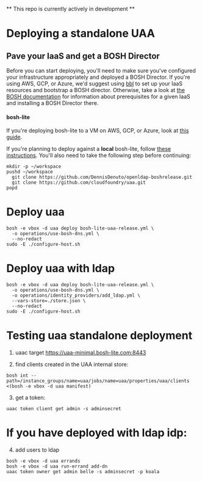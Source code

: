 ** This repo is currently actively in development **
# Deploying a standalone UAA

## Pave your IaaS and get a BOSH Director

Before you can start deploying,
you'll need to make sure you've configured your infrastructure appropriately
and deployed a BOSH Director.
If you're using AWS, GCP, or Azure,
we'd suggest using [bbl](https://github.com/cloudfoundry/bosh-bootloader)
to set up your IaaS resources and bootstrap a BOSH director.
Otherwise, take a look at [the BOSH documentation](https://bosh.io/docs/init.html)
for information about prerequisites for a given IaaS
and installing a BOSH Director there.

#### bosh-lite
If you're deploying bosh-lite to a VM on AWS, GCP, or Azure,
look at [this guide](iaas-support/bosh-lite/README.md).

If you're planning to deploy against a **local** bosh-lite,
follow [these instructions](https://bosh.io/docs/bosh-lite.html).
You'll also need to take the following step before continuing:
```
mkdir -p ~/workspace
pushd ~/workspace
  git clone https://github.com/DennisDenuto/openldap-boshrelease.git
  git clone https://github.com/cloudfoundry/uaa.git
popd
```

# Deploy uaa
```
bosh -e vbox -d uaa deploy bosh-lite-uaa-release.yml \
  -o operations/use-bosh-dns.yml \
  --no-redact
sudo -E ./configure-host.sh
```

# Deploy uaa with ldap
```
bosh -e vbox -d uaa deploy bosh-lite-uaa-release.yml \
  -o operations/use-bosh-dns.yml \
  -o operations/identity_providers/add_ldap.yml \
  --vars-store=./store.json \
  --no-redact
sudo -E ./configure-host.sh
```

# Testing uaa standalone deployment
1) uaac target https://uaa-minimal.bosh-lite.com:8443

2) find clients created in the UAA internal store:
```
bosh int --path=/instance_groups/name=uaa/jobs/name=uaa/properties/uaa/clients  <(bosh -e vbox -d uaa manifest)
```
3) get a token:
```
uaac token client get admin -s adminsecret
```

# If you have deployed with ldap idp:
4) add users to ldap
```
bosh -e vbox -d uaa errands
bosh -e vbox -d uaa run-errand add-dn
uaac token owner get admin belle -s adminsecret -p koala
```

